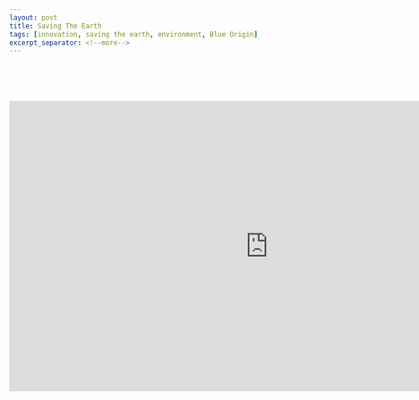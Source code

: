```yaml
---
layout: post
title: Saving The Earth
tags: [innovation, saving the earth, environment, Blue Origin]
excerpt_separator: <!--more-->
---
```


<!-- Jeff Bezos introduces Blue Origin as the Earth's salvation, in face of the seemingly inevitable  environmental crisis. -->

<br>
<br>
<br>
<br>

<div class="embed-container">
<iframe width="923" height="519" src="https://www.youtube.com/embed/XfdBZdL8_nc" title="YouTube video player" frameborder="0" allow="accelerometer; autoplay; clipboard-write; encrypted-media; gyroscope; picture-in-picture" allowfullscreen></iframe>
</div>

<br>
<br>
<br>
<br>
<br>
<br>
<br>
<br>
<br>
